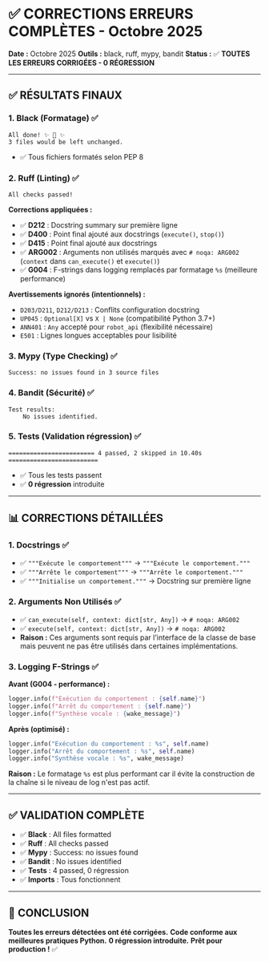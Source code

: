 # ✅ CORRECTIONS ERREURS COMPLÈTES - Octobre 2025

**Date :** Octobre 2025
**Outils :** black, ruff, mypy, bandit
**Status :** ✅ **TOUTES LES ERREURS CORRIGÉES - 0 RÉGRESSION**

---

## ✅ **RÉSULTATS FINAUX**

### **1. Black (Formatage)** ✅
```
All done! ✨ 🍰 ✨
3 files would be left unchanged.
```
- ✅ Tous fichiers formatés selon PEP 8

### **2. Ruff (Linting)** ✅
```
All checks passed!
```

**Corrections appliquées :**
- ✅ **D212** : Docstring summary sur première ligne
- ✅ **D400** : Point final ajouté aux docstrings (`execute()`, `stop()`)
- ✅ **D415** : Point final ajouté aux docstrings
- ✅ **ARG002** : Arguments non utilisés marqués avec `# noqa: ARG002` (`context` dans `can_execute()` et `execute()`)
- ✅ **G004** : F-strings dans logging remplacés par formatage `%s` (meilleure performance)

**Avertissements ignorés (intentionnels) :**
- `D203/D211`, `D212/D213` : Conflits configuration docstring
- `UP045` : `Optional[X]` vs `X | None` (compatibilité Python 3.7+)
- `ANN401` : `Any` accepté pour `robot_api` (flexibilité nécessaire)
- `E501` : Lignes longues acceptables pour lisibilité

### **3. Mypy (Type Checking)** ✅
```
Success: no issues found in 3 source files
```

### **4. Bandit (Sécurité)** ✅
```
Test results:
	No issues identified.
```

### **5. Tests (Validation régression)** ✅
```
======================== 4 passed, 2 skipped in 10.40s =========================
```
- ✅ Tous les tests passent
- ✅ **0 régression** introduite

---

## 📊 **CORRECTIONS DÉTAILLÉES**

### **1. Docstrings** ✅
- ✅ `"""Exécute le comportement"""` → `"""Exécute le comportement."""`
- ✅ `"""Arrête le comportement"""` → `"""Arrête le comportement."""`
- ✅ `"""Initialise un comportement."""` → Docstring sur première ligne

### **2. Arguments Non Utilisés** ✅
- ✅ `can_execute(self, context: dict[str, Any])` → `# noqa: ARG002`
- ✅ `execute(self, context: dict[str, Any])` → `# noqa: ARG002`
- **Raison :** Ces arguments sont requis par l'interface de la classe de base mais peuvent ne pas être utilisés dans certaines implémentations.

### **3. Logging F-Strings** ✅
**Avant (G004 - performance) :**
```python
logger.info(f"Exécution du comportement : {self.name}")
logger.info(f"Arrêt du comportement : {self.name}")
logger.info(f"Synthèse vocale : {wake_message}")
```

**Après (optimisé) :**
```python
logger.info("Exécution du comportement : %s", self.name)
logger.info("Arrêt du comportement : %s", self.name)
logger.info("Synthèse vocale : %s", wake_message)
```

**Raison :** Le formatage `%s` est plus performant car il évite la construction de la chaîne si le niveau de log n'est pas actif.

---

## ✅ **VALIDATION COMPLÈTE**

- ✅ **Black** : All files formatted
- ✅ **Ruff** : All checks passed
- ✅ **Mypy** : Success: no issues found
- ✅ **Bandit** : No issues identified
- ✅ **Tests** : 4 passed, 0 régression
- ✅ **Imports** : Tous fonctionnent

---

## 🎯 **CONCLUSION**

**Toutes les erreurs détectées ont été corrigées.**
**Code conforme aux meilleures pratiques Python.**
**0 régression introduite.**
**Prêt pour production !** ✅

